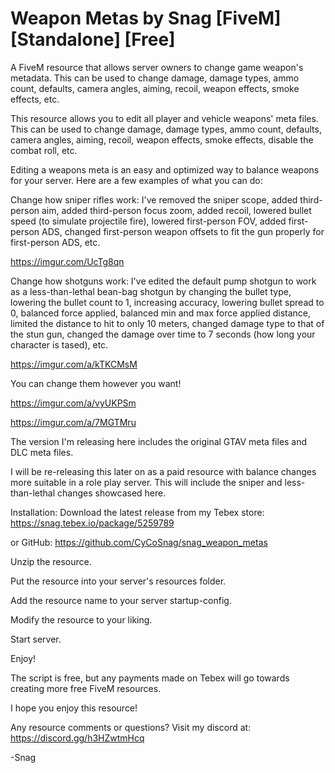 # Weapon Metas by Snag [FiveM] [Standalone] [Free]

A FiveM resource that allows server owners to change game weapon's metadata. This can be used to change damage, 
damage types, ammo count, defaults, camera angles, aiming, recoil, weapon effects, smoke effects, etc.

This resource allows you to edit all player and vehicle weapons' meta files. This can be used to change damage, damage types, ammo count, defaults, camera angles, aiming, recoil, weapon effects, smoke effects, disable the combat roll, etc.

Editing a weapons meta is an easy and optimized way to balance weapons for your server. Here are a few examples of what you can do:

Change how sniper rifles work: I've removed the sniper scope, added third-person aim, added third-person focus zoom, added recoil, lowered bullet speed (to simulate projectile fire), lowered first-person FOV, added first-person ADS, changed first-person weapon offsets to fit the gun properly for first-person ADS, etc.

https://imgur.com/UcTg8qn

Change how shotguns work: I've edited the default pump shotgun to work as a less-than-lethal bean-bag shotgun by changing the bullet type, lowering the bullet count to 1, increasing accuracy, lowering bullet spread to 0, balanced force applied, balanced min and max force applied distance, limited the distance to hit to only 10 meters, changed damage type to that of the stun gun, changed the damage over time to 7 seconds (how long your character is tased), etc.

https://imgur.com/a/kTKCMsM

You can change them however you want! 

https://imgur.com/a/vyUKPSm

https://imgur.com/a/7MGTMru

The version I'm releasing here includes the original GTAV meta files and DLC meta files.

I will be re-releasing this later on as a paid resource with balance changes more suitable in a role play server. This will include the sniper and less-than-lethal changes showcased here.

Installation: Download the latest release from my Tebex store: https://snag.tebex.io/package/5259789

or GitHub: https://github.com/CyCoSnag/snag_weapon_metas

Unzip the resource.

Put the resource into your server's resources folder.

Add the resource name to your server startup-config.

Modify the resource to your liking.

Start server.

Enjoy!

The script is free, but any payments made on Tebex will go towards creating more free FiveM resources.

I hope you enjoy this resource!

Any resource comments or questions? Visit my discord at: https://discord.gg/h3HZwtmHcq

-Snag
